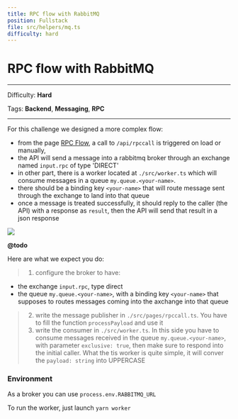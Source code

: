 ```yaml
---
title: RPC flow with RabbitMQ
position: Fullstack
file: src/helpers/mq.ts
difficulty: hard
---
```


# RPC flow with RabbitMQ

---

Difficulty: **Hard**

Tags: **Backend**, **Messaging**, **RPC**

---

For this challenge we designed a more complex flow:

- from the page [RPC Flow](/rpc), a call to `/api/rpccall` is triggered on load or manually,
- the API will send a message into a rabbitmq broker through an exchange named `input.rpc` of type 'DIRECT'
- in other part, there is a worker located at `./src/worker.ts` which will consume messages in a queue `my.queue.<your-name>`. 
- there should be a binding key `<your-name>` that will route message sent through the exchange to land into that queue
- once a message is treated successfully, it should reply to the caller (the API) with a response as `result`, then the API will send that result in a json response

![](https://www.rabbitmq.com/img/tutorials/python-six.png)

**@todo**

Here are what we expect you do:

> 1. configure the broker to have:
  * the exchange `input.rpc`, type direct
  * the queue `my.queue.<your-name>`, with a binding key `<your-name>` that supposes to routes messages coming into the axchange into that queue
> 2. write the message publisher in `./src/pages/rpccall.ts`. You have to fill the function `processPayload` and use it
> 3. write the consumer in `./src/worker.ts`. In this side you have to consume messages received in the queue `my.queue.<your-name>`, with parameter `exclusive: true`, then make sure to respond into the initial caller. What the tis worker is quite simple, it will conver the `payload: string` into UPPERCASE


### Environment

As a broker you can use `process.env.RABBITMQ_URL`

To run the worker, just launch `yarn worker`